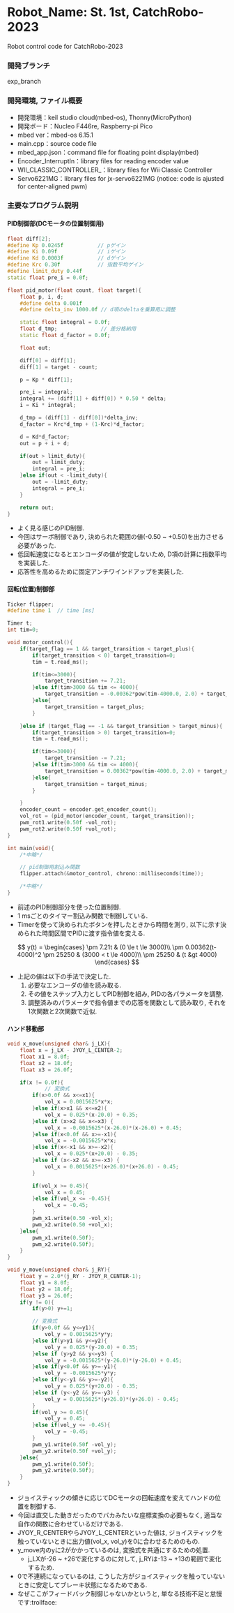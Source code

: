 # Robot_Name: St. 1st, CatchRobo-2023
Robot control code for CatchRobo-2023

### 開発ブランチ
exp_branch

### 開発環境, ファイル概要
- 開発環境：keil studio cloud(mbed-os), Thonny(MicroPython)  
- 開発ボード：Nucleo F446re, Raspberry-pi Pico  
- mbed ver：mbed-os 6.15.1  
- main.cpp：source code file  
- mbed_app.json：command file for floating point display(mbed)  
- Encoder_InterruptIn：library files for reading encoder value  
- WII_CLASSIC_CONTROLLER_：library files for Wii Classic Controller  
- Servo6221MG：library files for jx-servo6221MG (notice: code is ajusted for center-aligned pwm)  

### 主要なプログラム説明
#### PID制御部(DCモータの位置制御用)
~~~ cpp
float diff[2];
#define Kp 0.0245f           // pゲイン 
#define Ki 0.09f             // iゲイン     
#define Kd 0.0003f           // dゲイン   
#define Krc 0.30f            // 指数平均ゲイン
#define limit_duty 0.44f
static float pre_i = 0.0f;

float pid_motor(float count, float target){
    float p, i, d;
    #define delta 0.001f
    #define delta_inv 1000.0f // d項のdeltaを乗算用に調整

    static float integral = 0.0f;
    float d_tmp;              // 差分格納用
    static float d_factor = 0.0f;

    float out;

    diff[0] = diff[1];
    diff[1] = target - count;

    p = Kp * diff[1];

    pre_i = integral;
    integral += (diff[1] + diff[0]) * 0.50 * delta;
    i = Ki * integral;

    d_tmp = (diff[1] - diff[0])*delta_inv;
    d_factor = Krc*d_tmp + (1-Krc)*d_factor;

    d = Kd*d_factor;
    out = p + i + d;

    if(out > limit_duty){
        out = limit_duty;
        integral = pre_i;
    }else if(out < -limit_duty){
        out = -limit_duty;
        integral = pre_i;
    }

    return out;
}  
~~~
  - よく見る感じのPID制御.
  - 今回はサーボ制御であり, 決められた範囲の値(-0.50 ~ +0.50)を出力させる必要があった.
  - 低回転速度になるとエンコーダの値が安定しないため, D項の計算に指数平均を実装した.
  - 応答性を高めるために固定アンチワインドアップを実装した.

#### 回転(位置)制御部
~~~ cpp
Ticker flipper;
#define time 1  // time [ms]

Timer t;
int tim=0;

void motor_control(){
    if(target_flag == 1 && target_transition < target_plus){
        if(target_transition < 0) target_transition=0;
        tim = t.read_ms();

        if(tim<=3000){
            target_transition += 7.21;
        }else if(tim>3000 && tim <= 4000){
            target_transition = -0.00362*pow(tim-4000.0, 2.0) + target_plus;
        }else{
            target_transition = target_plus;
        }

    }else if (target_flag == -1 && target_transition > target_minus){
        if(target_transition > 0) target_transition=0;
        tim = t.read_ms();

        if(tim<=3000){
            target_transition -= 7.21;
        }else if(tim>3000 && tim <= 4000){
            target_transition = 0.00362*pow(tim-4000.0, 2.0) + target_minus;
        }else{
            target_transition = target_minus;
        }

    }
    encoder_count = encoder.get_encoder_count();
    vol_rot = (pid_motor(encoder_count, target_transition));
    pwm_rot1.write(0.50f -vol_rot);
    pwm_rot2.write(0.50f +vol_rot);
}

int main(void){
    /*中略*/

    // pid制御用割込み関数
    flipper.attach(&motor_control, chrono::milliseconds(time));

    /*中略*/
}
~~~
  - 前述のPID制御部分を使った位置制御.
  - 1 msごとのタイマー割込み関数で制御している.
  - Timerを使って決められたボタンを押したときから時間を測り, 以下に示す決められた時間区間でPIDに渡す指令値を変える.
~~~math

y(t) = 
\begin{cases}
\pm 7.21t & (0 \le t \le 3000)\\
\pm 0.00362(t-4000)^2 \pm 25250  & (3000 < t \le 4000)\\
\pm 25250 & (t &gt 4000)
\end{cases}

~~~
  - 上記の値は以下の手法で決定した.  
    1. 必要なエンコーダの値を読み取る.
    2. その値をステップ入力としてPID制御を組み, PIDの各パラメータを調整. 
    3. 調整済みのパラメータで指令値までの応答を関数として読み取り, それを1次関数と2次関数で近似.

#### ハンド移動部
~~~ cpp
void x_move(unsigned char& j_LX){
    float x = j_LX - JYOY_L_CENTER-2;
    float x1 = 8.0f;
    float x2 = 18.0f;
    float x3 = 26.0f;

    if(x != 0.0f){
            // 変換式
        if(x>0.0f && x<=x1){
            vol_x = 0.0015625*x*x;
        }else if(x>x1 && x<=x2){
            vol_x = 0.025*(x-20.0) + 0.35; 
        }else if (x>x2 && x<=x3) {
            vol_x = -0.0015625*(x-26.0)*(x-26.0) + 0.45;
        }else if(x<0.0f && x>=-x1){
            vol_x = -0.0015625*x*x;
        }else if(x<-x1 && x>=-x2){
            vol_x = 0.025*(x+20.0) - 0.35; 
        }else if (x<-x2 && x>=-x3) {
            vol_x = 0.0015625*(x+26.0)*(x+26.0) - 0.45;
        }

        if(vol_x >= 0.45){
            vol_x = 0.45;
        }else if(vol_x <= -0.45){
            vol_x = -0.45;
        }
        pwm_x1.write(0.50 -vol_x);
        pwm_x2.write(0.50 +vol_x);
    }else{
        pwm_x1.write(0.50f);
        pwm_x2.write(0.50f);
    }
}

void y_move(unsigned char& j_RY){
    float y = 2.0*(j_RY - JYOY_R_CENTER-1);
    float y1 = 8.0f;
    float y2 = 18.0f;
    float y3 = 26.0f;
    if(y != 0){
        if(y>0) y+=1;

        // 変換式
        if(y>0.0f && y<=y1){
            vol_y = 0.0015625*y*y;
        }else if(y>y1 && y<=y2){
            vol_y = 0.025*(y-20.0) + 0.35; 
        }else if (y>y2 && y<=y3) {
            vol_y = -0.0015625*(y-26.0)*(y-26.0) + 0.45;
        }else if(y<0.0f && y>=-y1){
            vol_y = -0.0015625*y*y;
        }else if(y<-y1 && y>=-y2){
            vol_y = 0.025*(y+20.0) - 0.35; 
        }else if (y<-y2 && y>=-y3) {
            vol_y = 0.0015625*(y+26.0)*(y+26.0) - 0.45;
        }
        if(vol_y >= 0.45){
            vol_y = 0.45;
        }else if(vol_y <= -0.45){
            vol_y = -0.45;
        }
        pwm_y1.write(0.50f -vol_y);
        pwm_y2.write(0.50f +vol_y);
    }else{
        pwm_y1.write(0.50f);
        pwm_y2.write(0.50f);
    }
}
~~~
  - ジョイスティックの傾きに応じてDCモータの回転速度を変えてハンドの位置を制御する.
  - 今回は直交した動きだったのでバカみたいな座標変換の必要もなく, 適当な自作の関数に合わせているだけである.
  - JYOY_R_CENTERやらJYOY_L_CENTERといった値は, ジョイスティックを触っていないときに出力値(vol_x, vol_y)を0に合わせるためのもの.
  - y_move内のyに2がかかっているのは, 変換式を共通にするための処置.
      - j_LXが-26 ~ +26で変化するのに対して, j_RYは-13 ~ +13の範囲で変化するため.
  - 0で不連続になっているのは, こうした方がジョイスティックを触っていないときに安定してブレーキ状態になるためである.
  - なぜここがフィードバック制御じゃないかというと, 単なる技術不足と怠慢です:trollface:

